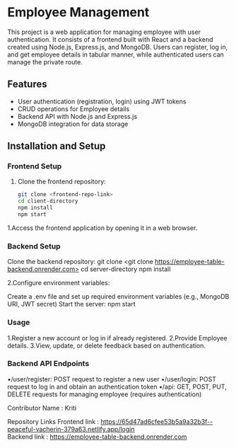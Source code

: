 # Employee Management

This project is a web application for managing employee with user authentication. It consists of a frontend built with React and a backend created using Node.js, Express.js, and MongoDB. Users can register, log in, and get employee details in tabular manner, while authenticated users can manage the private route.

## Features

- User authentication (registration, login) using JWT tokens
- CRUD operations for Employee details
- Backend API with Node.js and Express.js
- MongoDB integration for data storage

## Installation and Setup

### Frontend Setup

1. Clone the frontend repository:

   ```bash
   git clone <frontend-repo-link>
   cd client-directory
   npm install
   npm start

1.Access the frontend application by opening it in a web browser.
### Backend Setup
Clone the backend repository:
git clone <git clone https://employee-table-backend.onrender.com>
cd server-directory
npm install

2.Configure environment variables:

Create a .env file and set up required environment variables (e.g., MongoDB URI, JWT secret)
Start the server:
npm start

### Usage

1.Register a new account or log in if already registered.
2.Provide Employee details.
3.View, update, or delete feedback based on authentication.

### Backend API Endpoints

•/user/register: POST request to register a new user
•/user/login: POST request to log in and obtain an authentication token
•/api: GET, POST, PUT, DELETE requests for managing employee (requires authentication)

Contributor Name : Kriti

Repository Links
Frontend link : https://65d47ad6cfee53b5a9a32b3f--peaceful-vacherin-379a63.netlify.app/login
<br/>
Backend link : https://employee-table-backend.onrender.com
